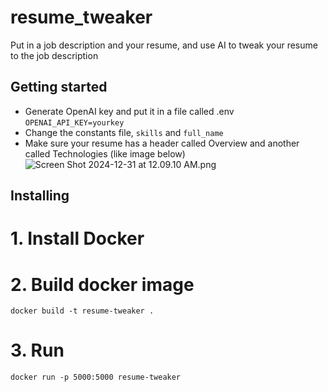 # resume_tweaker
Put in a job description and your resume, and use AI to tweak your resume to the job description

## Getting started
- Generate OpenAI key and put it in a file called .env 
```OPENAI_API_KEY=yourkey```
- Change the constants file, `skills` and `full_name`
- Make sure your resume has a header called Overview and another called Technologies (like image below)
![Screen Shot 2024-12-31 at 12.09.10 AM.png](resume_screenshot.png)
## Installing
# 1. Install Docker

# 2. Build docker image
`docker build -t resume-tweaker . `

# 3. Run
`docker run -p 5000:5000 resume-tweaker`